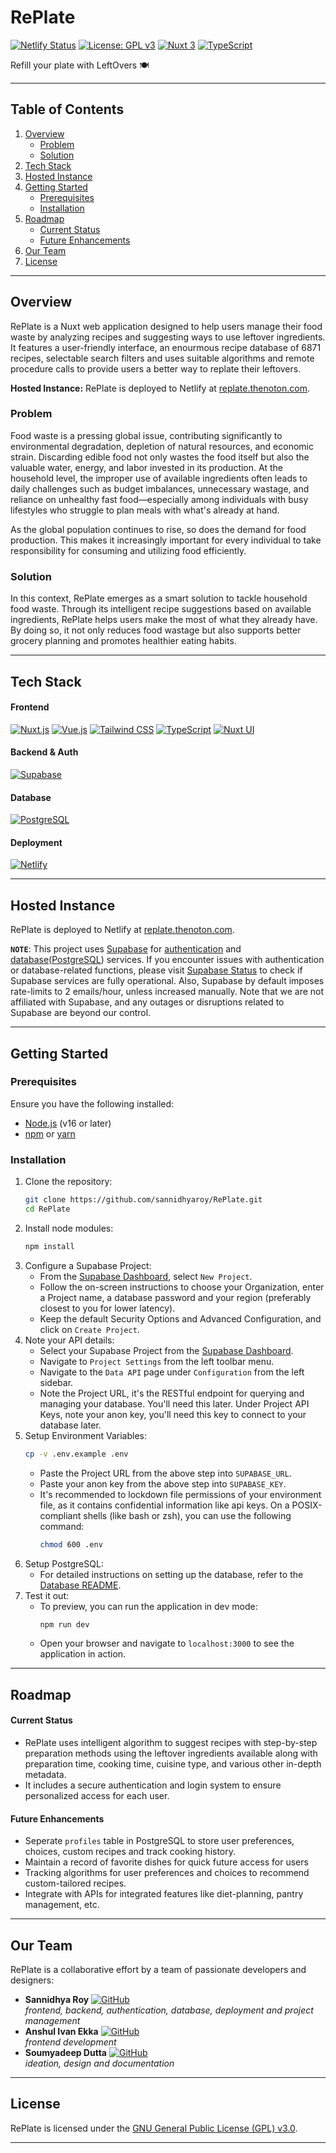 # RePlate

[![Netlify Status](https://api.netlify.com/api/v1/badges/1f5898f9-62ea-4651-bd54-ec9d783a6b4a/deploy-status)](https://app.netlify.com/sites/replate-recipes/deploys)
[![License: GPL v3](https://img.shields.io/badge/License-GPLv3-blue.svg?style=flat-square)](https://www.gnu.org/licenses/gpl-3.0)
[![Nuxt 3](https://img.shields.io/badge/Nuxt-3-4FC08D?style=flat-square)](https://nuxt.com)
[![TypeScript](https://img.shields.io/badge/TypeScript-4.5-blue?style=flat-square)](https://www.typescriptlang.org)

Refill your plate with LeftOvers 🍽️

---

## Table of Contents

1. [Overview](#overview)
   - [Problem](#problem)
   - [Solution](#solution)
2. [Tech Stack](#tech-stack)
3. [Hosted Instance](#hosted-instance)
4. [Getting Started](#getting-started)
   - [Prerequisites](#prerequisites)
   - [Installation](#installation)
5. [Roadmap](#roadmap)
   - [Current Status](#current-status)
   - [Future Enhancements](#future-enhancements)
6. [Our Team](#our-team)
7. [License](#license)

---

## Overview

RePlate is a Nuxt web application designed to help users manage their food waste by analyzing recipes and suggesting ways to use leftover ingredients. It features a user-friendly interface, an enourmous recipe database of 6871 recipes, selectable search filters and uses suitable algorithms and remote procedure calls to provide users a better way to replate their leftovers.

**Hosted Instance:** RePlate is deployed to Netlify at [replate.thenoton.com](https://replate.thenoton.com).

### Problem

Food waste is a pressing global issue, contributing significantly to environmental degradation, depletion of natural resources, and economic strain. Discarding edible food not only wastes the food itself but also the valuable water, energy, and labor invested in its production. At the household level, the improper use of available ingredients often leads to daily challenges such as budget imbalances, unnecessary wastage, and reliance on unhealthy fast food—especially among individuals with busy lifestyles who struggle to plan meals with what's already at hand.

As the global population continues to rise, so does the demand for food production. This makes it increasingly important for every individual to take responsibility for consuming and utilizing food efficiently.

### Solution

In this context, RePlate emerges as a smart solution to tackle household food waste. Through its intelligent recipe suggestions based on available ingredients, RePlate helps users make the most of what they already have. By doing so, it not only reduces food wastage but also supports better grocery planning and promotes healthier eating habits.

---

## Tech Stack

#### Frontend

[![Nuxt.js](https://img.shields.io/badge/Nuxt.js-00DC82?style=flat-square&logo=nuxt&logoColor=white)](https://nuxt.com/) [![Vue.js](https://img.shields.io/badge/Vue.js-4FC08D?style=flat-square&logo=vuedotjs&logoColor=white)](https://vuejs.org/) [![Tailwind CSS](https://img.shields.io/badge/Tailwind_CSS-38B2AC?style=flat-square&logo=tailwind-css&logoColor=white)](https://tailwindcss.com/) [![TypeScript](https://img.shields.io/badge/TypeScript-3178C6?style=flat-square&logo=typescript&logoColor=white)](https://www.typescriptlang.org/) [![Nuxt UI](https://img.shields.io/badge/Nuxt_UI-0275d8?style=flat-square&logo=nuxt)](https://ui.nuxt.com/)

#### Backend & Auth

[![Supabase](https://img.shields.io/badge/Supabase-3ECF8E?style=flat-square&logo=supabase&logoColor=white)](https://supabase.com/)

#### Database

[![PostgreSQL](https://img.shields.io/badge/PostgreSQL-336791?style=flat-square&logo=postgresql&logoColor=white)](https://www.postgresql.org/)

#### Deployment

[![Netlify](https://img.shields.io/badge/Netlify-00C7B7?style=flat-square&logo=netlify&logoColor=white)](https://www.netlify.com/)

---

## Hosted Instance

RePlate is deployed to Netlify at [replate.thenoton.com](https://replate.thenoton.com).

**`NOTE`**: This project uses [Supabase](https://supabase.com) for [authentication](https://supabase.com/auth) and [database](https://supabase.com/database)([PostgreSQL](https://www.postgresql.org)) services. If you encounter issues with authentication or database-related functions, please visit [Supabase Status](https://status.supabase.com) to check if Supabase services are fully operational. Also, Supabase by default imposes rate-limits to 2 emails/hour, unless increased manually. Note that we are not affiliated with Supabase, and any outages or disruptions related to Supabase are beyond our control.

---

## Getting Started

### Prerequisites

Ensure you have the following installed:

- [Node.js](https://nodejs.org/) (v16 or later)
- [npm](https://www.npmjs.com/) or [yarn](https://yarnpkg.com/)

### Installation

1.  Clone the repository:
    ```bash
    git clone https://github.com/sannidhyaroy/RePlate.git
    cd RePlate
    ```
2.  Install node modules:
    ```bash
    npm install
    ```
3.  Configure a Supabase Project:
    - From the [Supabase Dashboard](https://supabase.com/dashboard/projects), select `New Project`.
    - Follow the on-screen instructions to choose your Organization, enter a Project name, a database password and your region (preferably closest to you for lower latency).
    - Keep the default Security Options and Advanced Configuration, and click on `Create Project`.
4.  Note your API details:
    - Select your Supabase Project from the [Supabase Dashboard](https://supabase.com/dashboard/projects).
    - Navigate to `Project Settings` from the left toolbar menu.
    - Navigate to the `Data API` page under `Configuration` from the left sidebar.
    - Note the Project URL, it's the RESTful endpoint for querying and managing your database. You'll need this later.
      Under Project API Keys, note your anon key, you'll need this key to connect to your database later.
5.  Setup Environment Variables:
    ```bash
    cp -v .env.example .env
    ```
    - Paste the Project URL from the above step into `SUPABASE_URL`.
    - Paste your anon key from the above step into `SUPABASE_KEY`.
    - It's recommended to lockdown file permissions of your environment file, as it contains confidential information like api keys. On a POSIX-compliant shells (like bash or zsh), you can use the following command:
      ```bash
      chmod 600 .env
      ```
6.  Setup PostgreSQL:
    - For detailed instructions on setting up the database, refer to the [Database README](./database/README.md).
7.  Test it out:
    - To preview, you can run the application in dev mode:
      ```bash
      npm run dev
      ```
    - Open your browser and navigate to `localhost:3000` to see the application in action.

---

## Roadmap

#### Current Status

- RePlate uses intelligent algorithm to suggest recipes with step-by-step preparation methods using the leftover ingredients available along with preparation time, cooking time, cuisine type, and various other in-depth metadata.
- It includes a secure authentication and login system to ensure personalized access for each user.

#### Future Enhancements

- Seperate `profiles` table in PostgreSQL to store user preferences, choices, custom recipes and track cooking history.
- Maintain a record of favorite dishes for quick future access for users
- Tracking algorithms for user preferences and choices to recommend custom-tailored recipes.
- Integrate with APIs for integrated features like diet-planning, pantry management, etc.

---

## Our Team

RePlate is a collaborative effort by a team of passionate developers and designers:

- **Sannidhya Roy** [![GitHub](https://img.shields.io/badge/--black?style=flat-square&logo=github&logoColor=white)](https://github.com/sannidhyaroy)  
  _frontend, backend, authentication, database, deployment and project management_
- **Anshul Ivan Ekka** [![GitHub](https://img.shields.io/badge/--black?style=flat-square&logo=github&logoColor=white)](https://github.com/Anxhul10)  
  _frontend development_
- **Soumyadeep Dutta** [![GitHub](https://img.shields.io/badge/--black?style=flat-square&logo=github&logoColor=white)](https://github.com/SimpleMan05)  
  _ideation, design and documentation_

---

## License

RePlate is licensed under the [GNU General Public License (GPL) v3.0](https://github.com/sannidhyaroy/RePlate/blob/main/LICENSE).

---
